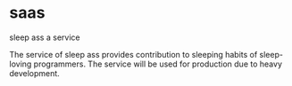 # saas
sleep ass a service

The service of sleep ass provides contribution to sleeping habits of sleep-loving programmers. The service will be used for production due to heavy development.
